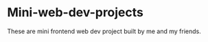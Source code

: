 











# Mini-web-dev-projects
These are mini frontend web dev project built by me and my friends.
